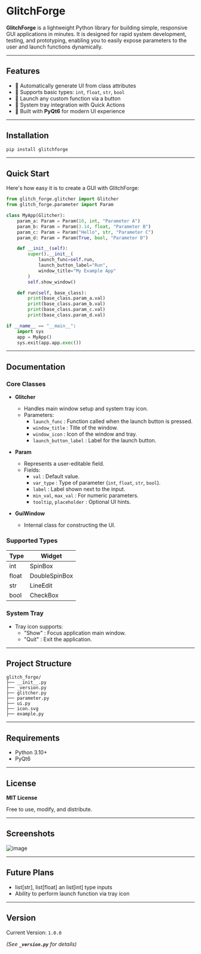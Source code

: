 # GlitchForge

**GlitchForge** is a lightweight Python library for building simple, responsive GUI applications in minutes. It is designed for rapid system development, testing, and prototyping, enabling you to easily expose parameters to the user and launch functions dynamically.

---

## Features

- 🔹 Automatically generate UI from class attributes
- 🔹 Supports basic types: `int`, `float`, `str`, `bool`
- 🔹 Launch any custom function via a button
- 🔹 System tray integration with Quick Actions
- 🔹 Built with **PyQt6** for modern UI experience

---

## Installation

```bash
pip install glitchforge
```
---

## Quick Start

Here's how easy it is to create a GUI with GlitchForge:

```python
from glitch_forge.glitcher import Glitcher
from glitch_forge.parameter import Param

class MyApp(Glitcher):
    param_a: Param = Param(10, int, "Parameter A")
    param_b: Param = Param(3.14, float, "Parameter B")
    param_c: Param = Param("Hello", str, "Parameter C")
    param_d: Param = Param(True, bool, "Parameter D")

    def __init__(self):
        super().__init__(
            launch_func=self.run,
            launch_button_label="Run",
            window_title="My Example App"
        )
        self.show_window()

    def run(self, base_class):
        print(base_class.param_a.val)
        print(base_class.param_b.val)
        print(base_class.param_c.val)
        print(base_class.param_d.val)

if __name__ == "__main__":
    import sys
    app = MyApp()
    sys.exit(app.app.exec())
```

---

## Documentation

### Core Classes

- **Glitcher**

  - Handles main window setup and system tray icon.
  - Parameters:
    - `launch_func` : Function called when the launch button is pressed.
    - `window_title` : Title of the window.
    - `window_icon` : Icon of the window and tray.
    - `launch_button_label` : Label for the launch button.

- **Param**

  - Represents a user-editable field.
  - Fields:
    - `val` : Default value.
    - `var_type` : Type of parameter (`int`, `float`, `str`, `bool`).
    - `label` : Label shown next to the input.
    - `min_val`, `max_val` : For numeric parameters.
    - `tooltip`, `placeholder` : Optional UI hints.

- **GuiWindow**

  - Internal class for constructing the UI.

### Supported Types

| Type  | Widget        |
| ----- | ------------- |
| int   | SpinBox       |
| float | DoubleSpinBox |
| str   | LineEdit      |
| bool  | CheckBox      |

### System Tray

- Tray icon supports:
  - "Show" : Focus application main window.
  - "Quit" : Exit the application.

---

## Project Structure

```
glitch_forge/
├── __init__.py
├── _version.py
├── glitcher.py
├── parameter.py
├── ui.py
├── icon.svg
├── example.py
```

---

## Requirements

- Python 3.10+
- PyQt6

---

## License

**MIT License**

Free to use, modify, and distribute.

---

## Screenshots

![image](https://github.com/user-attachments/assets/7e71103d-533d-410e-be04-03cc165c5f1d)

---

## Future Plans

- list[str], list[float] an list[int] type inputs
- Ability to perform launch function via tray icon

---

## Version

Current Version: `1.0.0`

*(See ****`_version.py`**** for details)*


